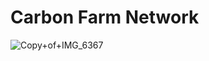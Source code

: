 # Carbon Farm Network

![Copy+of+IMG_6367](https://user-images.githubusercontent.com/3776081/233164072-a71560fb-aa82-40d1-8287-b37d978769fb.jpg)
